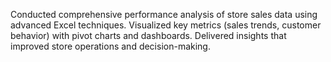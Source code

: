 Conducted comprehensive performance analysis of store sales data using advanced Excel techniques.
Visualized key metrics (sales trends, customer behavior) with pivot charts and dashboards.
Delivered insights that improved store operations and decision-making.
